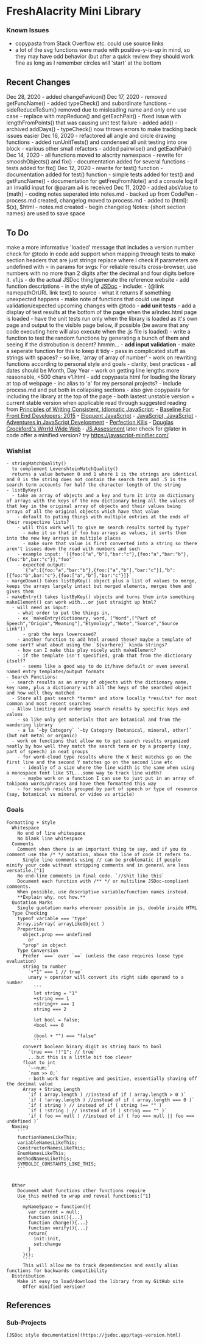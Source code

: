 # FreshAlacrity Mini Library

### Known Issues
  - copypasta from Stack Overflow etc. could use source links
  - a lot of the svg functions were made with positive-y-is-up in mind, so they may have odd behavior (but after a quick review they should work fine as long as I remember circles will 'start' at the bottom

## Recent Changes
  Dec 28, 2020
    - added changeFavicon()
  Dec 17, 2020
    - removed getFuncName()
    - added typeCheck() and subordinate functions
    - sideReduceToSum() removed due to misleading name and only one use case
      - replace with mapReduce() and getEachPair()
    - fixed issue with lengthFromPoints() that was causing unit test failure
    - added add()
    - archived addDays()
    - typeCheck() now throws errors to make tracking back issues easier
  Dec 16, 2020
    - refactored all angle and circle drawing functions
    - added runUnitTests() and condensed all unit testing into one block
    - various other small refactors
    - added pairwise() and getEachPair()
  Dec 14, 2020
    - all functions moved to alacrity namespace
    - rewrite for smooshObjects() and fix()
    - documentation added for several functions
    - tests added for fix()
  Dec 12, 2020
    - rewrite for test() function
    - documentation added for test() function
    - simple tests added for test() and getFuncName()
    - documentation for getFreqFromNote() and a console log if an invalid input for @param a4 is received
  Dec 11, 2020
    - added absValue to {math}
    - coding notes seperated into notes.md
    - backed up from CodePen
    - process.md created, changelog moved to process.md
    - added to {html}: $(x), $html
    - notes.md created
    - begin changelog
  Notes:
    {short section names} are used to save space

## To Do
  make a more informative 'loaded' message that includes a version number
  check for @todo in code
  add support when mapping through tests to make section headers that are just strings
  replace where I check if parameters are undefined with = in params
  for svgs: For reliable results cross-browser, use numbers with no more than 2 digits after the decimal and four digits before it.
  v1.js
    - do the actual JSDoc thing/generate the reference website
    - add function descriptions
      - in the style of [JSDoc](https://jsdoc.app/tags-param.html#examples)
        - include:
          - {@link namepathOrURL link text} to source
          - what it returns if something unexpected happens
          - make note of functions that could use input validation/expected upcoming changes with @todo
    - **add unit tests**
        - add a display of test results at the bottom of the page when the a/index.html page is loaded
          - have the unit tests run only when the library is loaded as it's own page and output to the visible page below, if possible (be aware that any code executing here will also execute when the .js file is loaded)
        -  write a function to test the random functions by generating a bunch of them and seeing if the distrobution is decent? hmmm...
    - **add input validation**
      - make a seperate function for this to keep it tidy
        - pass in complicated stuff as strings with spaces?
          - so like, 'array of array of number'
    - work on rewriting functions according to personal style and goals
      - clarity, best practices
      - all dates should be Month, Day Year
    - work on getting line lengths more reasonable, <500 chars
  v1.html
    - add copypasta html for loading the library at top of webpage
      - inc alias to 'a' for my personal projects?
    - include process.md and put both in collapsing sections
    - also give copypasta for including the library at the top of the page
      - both lastest unstable version + current stable version when applicable
  read through suggested reading from [Principles of Writing Consistent, Idiomatic JavaScript](https://github.com/rwaldron/idiomatic.js):
    - [Baseline For Front End Developers: 2015](http://rmurphey.com/blog/2015/03/23/a-baseline-for-front-end-developers-2015/)
    - [Eloquent JavaScript](http://eloquentjavascript.net/)
    - [JavaScript, JavaScript](http://javascriptweblog.wordpress.com/)
    - [Adventures in JavaScript Development](http://rmurphey.com/)
    - [Perfection Kills](http://perfectionkills.com/)
    - [Douglas Crockford's Wrrrld Wide Web](http://www.crockford.com/)
    - [JS Assessment](https://github.com/rmurphey/js-assessment)
  later
    check for @later in code
    offer a minified version?
      try https://javascript-minifier.com/
  ### Wishlist
    - stringMatchQuality()
      to complement LevenshteinMatchQuality()
      returns a value between 0 and 1 where 1 is the strings are identical and 0 is the string does not contain the search term and .5 is the search term accounts for half the character length of the string
    - listByKey()
      - take an array of objects and a key and turn it into an dictionary of arrays with the keys of the new dictionary being all the values of that key in the original array of objects and their values being arrays of all the original objects which have that value
        - default to puting things with multiple entries at the ends of their respective lists?
        - will this work well to give me search results sorted by type?
          - make it so that if foo has arrays as values, it sorts them into the new key arrays in multiple places
          - make sure that value is first converted into a string so there aren't issues down the road with numbers and such
        - example input: `[{foo:["a","b"],"bar:"c"},{foo:"a","bar:"b"},{foo:"b",bar:"c"}],"foo"`
        - expected output:
          `{"a":[{foo:"a","bar:"b"},{foo:["a","b"],"bar:"c"}],"b":[{foo:"b",bar:"c"},{foo:["a","b"],"bar:"c"}]}`
    - margeDown() takes listByKey() object plus a list of values to merge, keeps the arrays largely intact but merged elements, merges them and gives them
    - makeEntry() takes listByKey() objects and turns them into something makeElement() can work with...or just straight up html?
      - will need as input:
        - what order to put the things in,
        - ex `makeEntry(dictionary, word, ["Word",["Part of Speech","Origin","Meaning"],"Etymology","Note","Source","Source Link"])`
          - grab the keys lowercased?
        - another function to add html around these? maybe a template of some sort? what about using the `${varhere}` kinda strings?
        - how can I make this play nicely with makeElement?
        - if the template isn't specified, grab that from the dictionary itself?
          - seems like a good way to do it/have default or even several named entry templates/output formats
    - Search Functions:
      - search results as an array of objects with the dictionary name, key name, plus a dictionary with all the keys of the searched object and how well they matched
      - Store all past search *terms* and store locally *results* for most common and most recent searches
      - Allow limiting and ordering search results by specific keys and values
        - so like only get materials that are botanical and from the wandering library
        - a la `~by Category` `~by Category [botanical, mineral, other]` (but not metal or organic)
      - work on functions that allow me to get search results organized neatly by how well they match the search term or by a property (say, part of speech) in neat groups
        - for word-cloud type results where the X best matches go on the first line and the second Y matches go on the second line etc
          - ideally of a size where the line width is the same when using a monospace font like STL...some way to track line width?
          - maybe work on a function I can use to just put in an array of tokipona words/phrases and have them formatted this way
        - for search results grouped by part of speech or type of resource (say, botanical vs mineral or video vs article)

  ### Goals
    Formatting + Style
      Whitespace
        No end of line whitespace
        No blank line whitespace
      Comments
        Comment when there is an important thing to say, and if you do comment use the /* */ notation, above the line of code it refers to.
          Single line comments using // can be problematic if people minify your code without stripping comments and in general are less versatile.[^1]
        No end-line comments in final code. `//shit like this`
        Document each function with /** */ or multiline JSDoc-compliant comments.
        When possible, use descriptive variable/function names instead.
        **Explain why, not how.**
      Quotation Marks
        Single quotation marks wherever possible in js, double inside HTML
      Type Checking
        typeof variable === 'type'
        Array.isArray( arrayLikeObject )
        Properties
          object.prop === undefined
            or
          "prop" in object
        Type Conversion
          Prefer `===` over `==` (unless the case requires loose type evaluation)
          string to number
            `+"1" === 1 // true`
            unary + operator will convert its right side operand to a number
              ```
              let string = "1"
              +string === 1
              +string++ === 1
              string === 2

              let bool = false;
              +bool === 0

              (bool + "") === "false"
              ```
          convert boolean binary digit as string back to bool
            `true === !!"1"; // true`
            ...but this is a little bit too clever
          float to int
            `~~num;`
            `num >> 0;`
            - both work for negative and positive, essentially shaving off the decimal value
          Array + String Length
            `if ( array.length ) //instead of if ( array.length > 0 )`
            `if ( !array.length ) //instead of if ( array.length === 0 )`
            `if ( string ) // instead of if ( string !== "" )`
            `if ( !string ) // instead of if ( string === "" )`
            `if ( foo == null ) //instead of if ( foo === null || foo === undefined )`
      Naming
        ```
        functionNamesLikeThis;
        variableNamesLikeThis;
        ConstructorNamesLikeThis;
        EnumNamesLikeThis;
        methodNamesLikeThis;
        SYMBOLIC_CONSTANTS_LIKE_THIS;
        ```


      Other
        Document what functions other functions require
        Use this method to wrap and reveal functions:[^1]
          ```
          myNameSpace = function(){
            var current = null;
            function init(){...}
            function change(){...}
            function verify(){...}
            return{
              init:init,
              set:change
            }
          }();
          ```
          This will allow me to track dependencies and easily alias functions for backwards compatibility
      Distribution
        Make it easy to load/download the library from my GitHub site
          Offer minified version?

## References
  [^1]: [Javascript Best Practices - W3C Wiki](https://www.w3.org/wiki/JavaScript_best_practices)
  ### Sub-Projects
    [JSDoc style documentation](https://jsdoc.app/tags-version.html)
